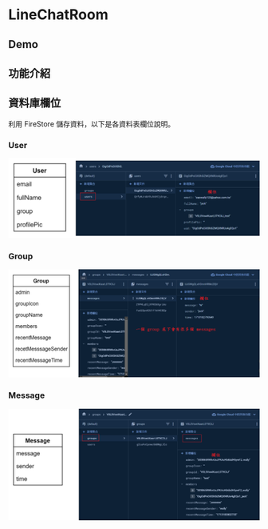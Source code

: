 # LineChatRoom

## Demo 

## 功能介紹

## 資料庫欄位
利用 FireStore 儲存資料，以下是各資料表欄位說明。
### User
![User](images/image-2.png)
### Group
![Group](images/image.png)
### Message
![Message](images/message.png)